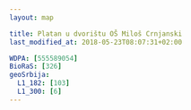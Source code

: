 ```yaml
---
layout: map

title: Platan u dvorištu OŠ Miloš Crnjanski
last_modified_at: 2018-05-23T08:07:31+02:00

WDPA: [555589054]
BioRaS: [326]
geoSrbija:
  L1_182: [103]
  L1_300: [6]
---
```

